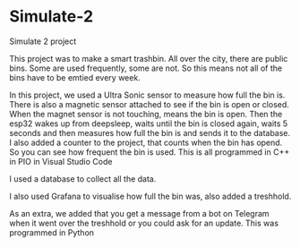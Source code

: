 # Simulate-2
Simulate 2 project

This project was to make a smart trashbin. 
All over the city, there are public bins. Some are used frequently, some are not. 
So this means not all of the bins have to be emtied every week. 

In this project, we used a Ultra Sonic sensor to measure how full the bin is. 
There is also a magnetic sensor attached to see if the bin is open or closed. 
When the magnet sensor is not touching, means the bin is open. 
Then the esp32 wakes up from deepsleep, waits until the bin is closed again, 
waits 5 seconds and then measures how full the bin is and sends it to the database. 
I also added a counter to the project, that counts when the bin has opend. 
So you can see how frequent the bin is used.
This is all programmed in C++ in PIO in Visual Studio Code

I used a database to collect all the data.

I also used Grafana to visualise how full the bin was, also added a treshhold.

As an extra, we added that you get a message from a bot on Telegram when it went over the treshhold or you could ask for an update. 
This was programmed in Python
